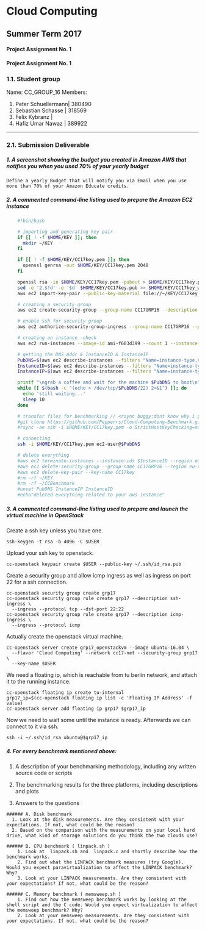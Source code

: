 
Cloud Computing
================
Summer Term 2017
----------------
#### Project Assignment No. 1

#### Project Assignment No. 1

### 1.1. Student group
  Name: CC_GROUP_16
  Members:
  1. Peter Schuellermann|   380490
  2. Sebastian Schasse  |   318569
  3. Felix Kybranz      |
  4. Hafiz Umar Nawaz   |   389922
   
* * *

### 2.1. Submission Deliverable

##### 1. A screenshot showing the budget you created in Amazon AWS that notifies you when you used 70% of your yearly budget ​ 

    Define a yearly Budget that will notify you via Email when you use more than 70% of your Amazon Educate credits.

##### 2. A ​commented command-line listing used to prepare the Amazon EC2 instance

```sh
    #!bin/bash

    # importing and generating key pair
    if [[ ! -f $HOME/KEY ]]; then
      mkdir ~/KEY  
    fi

    if [[ ! -f $HOME/KEY/CC17key.pem ]]; then
      openssl genrsa -out $HOME/KEY/CC17key.pem 2048
    fi

    openssl rsa -in $HOME/KEY/CC17key.pem -pubout > $HOME/KEY/CC17key.pub
    sed -e '2,$!d' -e '$d' $HOME/KEY/CC17key.pub >> $HOME/KEY/CC17key_without_headntail.pub
    aws ec2 import-key-pair --public-key-material file://~/KEY/CC17key_without_headntail.pub --key-name CC17key

    # creating a security group
    aws ec2 create-security-group --group-name CC17GRP16 --description "My security group"

    # enable ssh for security group
    aws ec2 authorize-security-group-ingress --group-name CC17GRP16 --protocol tcp --port 22 --cidr 0.0.0.0/0 --region eu-central-1 

    # creating an instance -check
    aws ec2 run-instances --image-id ami-f603d399 --count 1 --instance-type m3.medium --key-name CC17key --security-groups CC17GRP16 --region eu-central-1

    # getting the DNS Addr & InstanceID & InstanceIP
    PubDNS=$(aws ec2 describe-instances --filters "Name=instance-type,Values=m3.medium" | grep PublicDnsName | awk -F'"' '{ print $4}' | sort | uniq | sed 1d)
    InstanceID=$(aws ec2 describe-instances --filters "Name=instance-type,Values=m3.medium" | grep InstanceId | awk -F'"' '{ print $4}' | sort | uniq)
    InstanceIP=$(aws ec2 describe-instances --filters "Name=instance-type,Values=m3.medium" | grep PublicIp | awk -F'"' '{ print $4}' | sort | uniq)

    printf "\ngrab a coffee and wait for the machine $PubDNS to boot\n"
    while [[ $(bash -c "(echo > /dev/tcp/$PubDNS/22) 2>&1") ]]; do
      echo 'still waiting...'
      sleep 10
    done

    # transfer files for benchmarking // <rsync buggy;dont know why i get permission denied>
    #git clone https://github.com/Pepperrs/Cloud-Computing-Benchmark.git ~/CCBenchmark
    #rsync -ae ssh -i $HOME/KEY/CC17key.pem -o StrictHostKeyChecking=no -o UserKnownHostsFile=/dev/null --progress ~/CCBenchmark/ ec2-user@$InstanceIP:~/ -v

    # connecting
    ssh -i $HOME/KEY/CC17key.pem ec2-user@$PubDNS

    # delete everything
    #aws ec2 terminate-instances --instance-ids $InstanceID --region eu-central-1
    #aws ec2 delete-security-group --group-name CC17GRP16 --region eu-central-1
    #aws ec2 delete-key-pair --key-name CC17key
    #rm -rf ~/KEY
    #rm -rf ~/CCBenchmark    
    #unset PubDNS InstanceIP InstanceID
    #echo"deleted everything related to your aws instance"
```

##### 3. A commented command-line listing used to prepare and launch the virtual machine in OpenStack 

Create a ssh key unless you have one.
```
ssh-keygen -t rsa -b 4096 -C $USER
```
Upload your ssh key to openstack.
```
cc-openstack keypair create $USER --public-key ~/.ssh/id_rsa.pub
```
Create a security group and allow icmp ingress as well as ingress on port 22 for a ssh connection.
```
cc-openstack security group create grp17
cc-openstack security group rule create grp17 --description ssh-ingress \
  --ingress --protocol tcp --dst-port 22:22
cc-openstack security group rule create grp17 --description icmp-ingress \
  --ingress --protocol icmp
```
Actually create the openstack virtual machine.
```
cc-openstack server create grp17_openstackvm --image ubuntu-16.04 \
  --flavor 'Cloud Computing' --network cc17-net --security-group grp17 \
  --key-name $USER
```
We need a floating ip, which is reachable from tu berlin network, and
attach it to the running instance.
```
cc-openstack floating ip create tu-internal
grp17_ip=$(cc-openstack floating ip list -c 'Floating IP Address' -f value)
cc-openstack server add floating ip grp17 $grp17_ip
```
Now we need to wait some until the instance is ready. Afterwards we can connect to it via ssh.
```
ssh -i ~/.ssh/id_rsa ubuntu@$grp17_ip
```

##### 4. For every benchmark mentioned above:
  1. A description of your benchmarking methodology, including any written
source code or scripts ​ 

  2. The benchmarking results for the three platforms, including
descriptions and plots ​ 

  3. Answers to the questions ​ 
    
    ###### A. Disk benchmark
      1. Look at the disk measurements. Are they consistent with your expectations. If not, what could be the reason?
      2. Based on the comparison with the measurements on your local hard drive, what kind of storage solutions do you think the two clouds use?

    ###### B. CPU benchmark (​ linpack.sh​ )
        1. Look at ​ linpack.sh and ​ linpack.c and shortly describe how the benchmark works.
        2. Find out what the LINPACK benchmark measures (try Google). Would you expect paravirtualization to affect the LINPACK benchmark? Why? 
        3. Look at your LINPACK measurements. Are they consistent with your expectations? If not, what could be the reason?

    ###### C. Memory benchmark (​ memsweep.sh​ )
        1. Find out how the memsweep benchmark works by looking at the shell script and the C code. Would you expect virtualization to affect the memsweep benchmark? Why?
        2. Look at your memsweep measurements. Are they consistent with your expectations. If not, what could be the reason?



